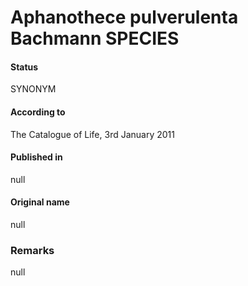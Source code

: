 # Aphanothece pulverulenta Bachmann SPECIES

#### Status
SYNONYM

#### According to
The Catalogue of Life, 3rd January 2011

#### Published in
null

#### Original name
null

### Remarks
null